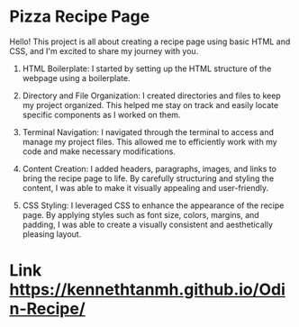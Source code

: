 # Pizza Recipe Page

Hello! This project is all about creating a recipe page using basic HTML and CSS, and I'm excited to share my journey with you.

1. HTML Boilerplate: I started by setting up the HTML structure of the webpage using a boilerplate.

2. Directory and File Organization: I created directories and files to keep my project organized. This helped me stay on track and easily locate specific components as I worked on them.

3. Terminal Navigation: I navigated through the terminal to access and manage my project files. This allowed me to efficiently work with my code and make necessary modifications.

4. Content Creation: I added headers, paragraphs, images, and links to bring the recipe page to life. By carefully structuring and styling the content, I was able to make it visually appealing and user-friendly.

5. CSS Styling: I leveraged CSS to enhance the appearance of the recipe page. By applying styles such as font size, colors, margins, and padding, I was able to create a visually consistent and aesthetically pleasing layout.

# Link https://kennethtanmh.github.io/Odin-Recipe/
